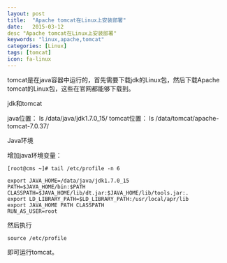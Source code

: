 ```yaml
---
layout: post
title:  "Apache tomcat在Linux上安装部署"
date:   2015-03-12
desc "Apache tomcat在Linux上安装部署"
keywords: "linux,apache,tomcat"
categories: [Linux]
tags: [tomcat]
icon: fa-linux
---
```


tomcat是在java容器中运行的，首先需要下载jdk的Linux包，然后下载Apache tomcat的Linux包，这些在官网都能够下载到。

jdk和tomcat

java位置：
ls /data/java/jdk1.7.0_15/
tomcat位置：
ls /data/tomcat/apache-tomcat-7.0.37/

Java环境

增加java环境变量：

```
[root@cms ~]# tail /etc/profile -n 6
```

```
export JAVA_HOME=/data/java/jdk1.7.0_15
PATH=$JAVA_HOME/bin:$PATH
CLASSPATH=$JAVA_HOME/lib/dt.jar:$JAVA_HOME/lib/tools.jar:.
export LD_LIBRARY_PATH=$LD_LIBRARY_PATH:/usr/local/apr/lib
export JAVA_HOME PATH CLASSPATH
RUN_AS_USER=root
```

然后执行

```
source /etc/profile
```

即可运行tomcat。